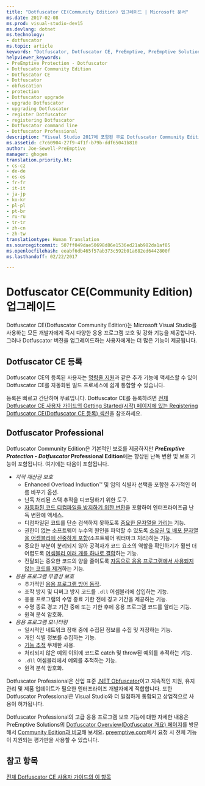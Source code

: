 ```yaml
---
title: "Dotfuscator CE(Community Edition) 업그레이드 | Microsoft 문서"
ms.date: 2017-02-08
ms.prod: visual-studio-dev15
ms.devlang: dotnet
ms.technology:
- dotfuscator
ms.topic: article
keywords: "Dotfuscator, Dotfuscator CE, PreEmptive, PreEmptive Solutions, PreEmptive Protection, 보호, community edition, obfuscation, .NET, 무료, Visual Studio 2017, 업그레이드, 명령줄"
helpviewer_keywords:
- PreEmptive Protection - Dotfuscator
- Dotfuscator Community Edition
- Dotfuscator CE
- Dotfuscator
- obfuscation
- protection
- Dotfuscator upgrade
- upgrade Dotfuscator
- upgrading Dotfuscator
- register Dotfuscator
- registering Dotfuscator
- Dotfuscator command line
- Dotfuscator Professional
description: "Visual Studio 2017에 포함된 무료 Dotfuscator Community Edition을 업그레이드하는 방법을 알아봅니다."
ms.assetid: c7c60904-27f9-4f1f-b79b-ddf65041b810
author: Joe-Sewell-PreEmptive
manager: ghogen
translation.priority.ht:
- cs-cz
- de-de
- es-es
- fr-fr
- it-it
- ja-jp
- ko-kr
- pl-pl
- pt-br
- ru-ru
- tr-tr
- zh-cn
- zh-tw
translationtype: Human Translation
ms.sourcegitcommit: 507ff049dae50698d86e1536ed21ab982da1af85
ms.openlocfilehash: eeabf6db465f57ab373c592b01a682ed6442800f
ms.lasthandoff: 02/22/2017

---
```


# <a name="upgrade-dotfuscator-community-edition-ce"></a>Dotfuscator CE(Community Edition) 업그레이드

Dotfuscator CE(Dotfuscator Community Edition)는 Microsoft Visual Studio를 사용하는 모든 개발자에게 즉시 다양한 응용 프로그램 보호 및 강화 기능을 제공합니다.
그러나 Dotfuscator 버전을 업그레이드하는 사용자에게는 더 많은 기능이 제공됩니다.

## <a name="registering-dotfuscator-ce"></a>Dotfuscator CE 등록

Dotfuscator CE의 등록된 사용자는 [명령줄 지원][cli]과 같은 추가 기능에 액세스할 수 있어 Dotfuscator CE를 자동화된 빌드 프로세스에 쉽게 통합할 수 있습니다.

등록은 빠르고 간단하며 무료입니다.
Dotfuscator CE를 등록하려면 [전체 Dotfuscator CE 사용자 가이드의 Getting Started(시작) 페이지에 있는 Registering Dotfuscator CE(Dotfuscator CE 등록) 섹션][register-ce]을 참조하세요.

## <a name="dotfuscator-professional"></a>Dotfuscator Professional

Dotfuscator Community Edition은 기본적인 보호를 제공하지만 ***PreEmptive Protection - Dotfuscator* Professional Edition**에는 향상된 난독 변환 및 보호 기능이 포함됩니다.
여기에는 다음이 포함됩니다.

* *지적 재산권 보호*
  * Enhanced Overload Induction™ 및 임의 식별자 선택을 포함한 추가적인 이름 바꾸기 옵션.
  * 난독 처리된 스택 추적을 디코딩하기 위한 도구.
  * [자동화된 코드 디컴파일을 방지하기 위한 변환][control-flow]을 포함하여 엔터프라이즈급 난독 변환에 액세스.
  * 디컴파일된 코드를 단순 검색하지 못하도록 [중요한 문자열을 가리는][string-encryption] 기능.
  * 권한이 없는 소프트웨어 누수의 원인을 파악할 수 있도록 [소유권 및 배포 문자열을 어셈블리에 신중하게 포함][watermarking](소프트웨어 워터마크 처리)하는 기능.
  * 중요한 부분이 분리되지 않아 공격자가 코드 요소의 역할을 확인하기가 훨씬 더 어렵도록 [어셈블리 여러 개를 하나로 결합][linking]하는 기능.
  * 전달되는 중요한 코드의 양을 줄이도록 [자동으로 응용 프로그램에서 사용되지 않는 코드를 제거][pruning]하는 기능.
* *응용 프로그램 무결성 보호*
  * 추가적인 [응용 프로그램 방어 동작][check-actions].
  * 조작 방지 및 디버그 방지 코드를 `.dll` 어셈블리에 삽입하는 기능.
  * 응용 프로그램의 수명 종료 기한 전에 경고 기간을 제공하는 기능.
  * 수명 종료 경고 기간 중에 또는 기한 후에 응용 프로그램 코드를 알리는 기능.
  * 원격 분석 암호화.
* *응용 프로그램 모니터링*
  * 일시적인 네트워크 장애 중에 수집된 정보를 수집 및 저장하는 기능.
  * 개인 식별 정보를 수집하는 기능.
  * [기능 추적][features] 무제한 사용.
  * 처리되지 않은 예외 이외에 코드로 catch 및 throw된 예외를 추적하는 기능.
  * `.dll` 어셈블리에서 예외를 추적하는 기능.
  * 원격 분석 암호화.

Dotfuscator Professional은 산업 표준 [.NET Obfuscator][net-obfuscator]이고 지속적인 지원, 유지 관리 및 제품 업데이트가 필요한 엔터프라이즈 개발자에게 적합합니다.
또한 Dotfuscator Professional은 Visual Studio와 더 밀접하게 통합되고 상업적으로 사용이 허가됩니다.

Dotfuscator Professional의 고급 응용 프로그램 보호 기능에 대한 자세한 내용은 PreEmptive Solutions의 [Dotfuscator Overview(Dotfuscator 개요) 페이지][product-about]를 방문해서 [Community Edition과 비교][product-compare]해 보세요.
[preemptive.com][eval]에서 요청 시 전체 기능이 지원되는 평가판을 사용할 수 있습니다.

## <a name="see-also"></a>참고 항목

[전체 Dotfuscator CE 사용자 가이드의 이 항목][full]

<!-- Copyright © 2017 PreEmptive Solutions, LLC -->

[control-flow]: https://www.preemptive.com/products/dotfuscator/features#controlflow
[string-encryption]: https://www.preemptive.com/products/dotfuscator/features#string
[watermarking]: https://www.preemptive.com/products/dotfuscator/features#watermarking
[linking]: https://www.preemptive.com/products/dotfuscator/features#linking
[pruning]: https://www.preemptive.com/products/dotfuscator/features#pruning

[check-actions]: https://www.preemptive.com/images/stories/Dotfuscator/webframe.html#Check%20Actions.html
[features]: https://www.preemptive.com/images/stories/Dotfuscator/webframe.html#Feature_Usage_Tracking_and_the_Feature_Attribute.html

[net-obfuscator]: https://www.preemptive.com/products/dotfuscator/overview
[eval]: https://www.preemptive.com/eval-request

[product-about]: https://www.preemptive.com/products/dotfuscator/overview
[product-compare]: https://www.preemptive.com/products/dotfuscator/compare-editions

[cli]: https://www.preemptive.com/dotfuscator/ce/docs/help/5.27/intro_cli.html
[register-ce]: https://www.preemptive.com/dotfuscator/ce/docs/help/5.27/gui_getstarted.html#register

[full]: https://www.preemptive.com/dotfuscator/ce/docs/help/5.27/intro_upgrades.html
